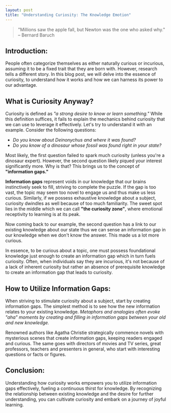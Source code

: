 ```yaml
---
layout: post
title: "Understanding Curiosity: The Knowledge Emotion"
---
```


> "Millions saw the apple fall, but Newton was the one who asked why." – Bernard Baruch

## Introduction:

People often categorize themselves as either naturally curious or incurious, assuming it to be a fixed trait that they are born with. However, research tells a different story. In this blog post, we will delve into the essence of curiosity, to understand how it works and how we can harness its power to our advantage.

## What is Curiosity Anyway?

Curiosity is defined as *"a strong desire to know or learn something."*  While this definition suffices, it fails to explain the mechanics behind curiosity that we can use to leverage it effectively. Let's try to understand it with an example. Consider the following questions:

- *Do you know about Deinonychus and where it was found?*
- *Do you know of a dinosaur whose fossil was found right in your state?*

Most likely, the first question failed to spark much curiosity (unless you're a dinosaur expert). However, the second question likely piqued your interest significantly more. Why is that? This brings us to the concept of **"information gaps."**

**Information gaps** represent voids in our knowledge that our brains instinctively seek to fill, striving to complete the puzzle. If the gap is too vast, the topic may seem too novel to engage us and thus make us less curious. Similarly, if we possess exhaustive knowledge about a subject, curiosity dwindles as well because of too much familiarity. The sweet spot lies in the middle which we can call **"the curiosity zone"**, where emotional receptivity to learning is at its peak.

Now coming back to our example, the second question has a link to our existing knowledge about our state thus we can sense an information gap in our knowledge when we don't know the answer. This made us a lot more curious.

In essence, to be curious about a topic, one must possess foundational knowledge just enough to create an information gap which in turn fuels curiosity. Often, when individuals say they are incurious, it's not because of a lack of inherent curiosity but rather an absence of prerequisite knowledge to create an information gap that leads to curiosity.

## How to Utilize Information Gaps:

When striving to stimulate curiosity about a subject, start by creating information gaps. The simplest method is to see how the new information relates to your existing knowledge. *Metaphors and analogies often evoke "aha" moments by creating and filling in information gaps between your old and new knowledge.*

Renowned authors like Agatha Christie strategically commence novels with mysterious scenes that create information gaps, keeping readers engaged and curious. The same goes with directors of movies and TV series, great professors, teachers and presenters in general, who start with interesting questions or facts or figures.

## Conclusion:

Understanding how curiosity works empowers you to utilize information gaps effectively, fueling a continuous thirst for knowledge. By recognizing the relationship between existing knowledge and the desire for further understanding, you can cultivate curiosity and embark on a journey of joyful learning.
